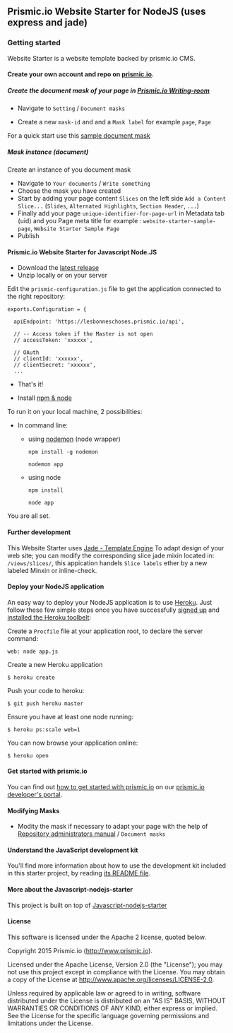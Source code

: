 ## Prismic.io Website Starter for NodeJS (uses express and jade)

### Getting started

Website Starter is a website template backed by prismic.io CMS.

#### Create your own account and repo on [prismic.io](https://prismic.io/signup).

##### Create the document mask of your page in [Prismic.io Writing-room](https://prismic.io/tour/writing-room)
    
* Navigate to `Setting` / `Document masks`

* Create a new `mask-id` and and a `Mask label` for example `page`, `Page`

For a quick start use this [sample document mask](https://gist.github.com/faresd/87cd721b71fbd62f84a9#file-page_document_mask)

##### Mask instance (document)

Create an instance of you document mask

* Navigate to `Your documents` / `Write something`
* Choose the mask you have created
* Start by adding your page content `Slices` on the left side `Add a Content Slice...` (`Slides`, `Alternated Highlights`, `Section Header`, `...`)
* Finally add your page `unique-identifier-for-page-url` in Metadata tab (uid) and you Page meta title for example : `website-starter-sample-page`, `Website Starter Sample Page`
* Publish

#### Prismic.io Website Starter for Javascript Node.JS

* Download the [latest release]()
* Unzip locally or on your server

Edit the `prismic-configuration.js` file to get the application connected to the right repository:

```
exports.Configuration = {

  apiEndpoint: 'https://lesbonneschoses.prismic.io/api',

  // -- Access token if the Master is not open
  // accessToken: 'xxxxxx',

  // OAuth
  // clientId: 'xxxxxx',
  // clientSecret: 'xxxxxx',
  ...
```
* That's it!


* Install [npm & node](https://www.npmjs.com/package/npm)

To run it on your local machine, 2 possibilities:

* In command line: 
    * using [nodemon](https://github.com/remy/nodemon) (node wrapper)
      ```
      npm install -g nodemon
      ```
      ```
      nodemon app
      ```
      
    * using node
      ```
      npm install
      ```
      ```
      node app
      ```
You are all set.

#### Further development

This Website Starter uses [Jade - Template Engine](http://jade-lang.com/)
To adapt design of your web site; you can modify the corresponding slice jade mixin located in: `/views/slices/`, this appication handels `Slice labels` ether by a new labeled Minxin or inline-check.


#### Deploy your NodeJS application

An easy way to deploy your NodeJS application is to use [Heroku](http://www.heroku.com). Just follow these few simple steps once you have successfully [signed up](https://id.heroku.com/signup/www-header) and [installed the Heroku toolbelt](https://toolbelt.heroku.com/):

Create a `Procfile` file at your application root, to declare the server command:

```
web: node app.js
```

Create a new Heroku application

```
$ heroku create
```

Push your code to heroku:

```
$ git push heroku master
```

Ensure you have at least one node running:

```
$ heroku ps:scale web=1
```

You can now browse your application online:

```
$ heroku open
```

#### Get started with prismic.io

You can find out [how to get started with prismic.io](https://developers.prismic.io/documentation/UjBaQsuvzdIHvE4D/getting-started) on our [prismic.io developer's portal](https://developers.prismic.io/).

#### Modifying Masks

* Modity the mask if necessary to adapt your page with the help of [Repository administrators manual](https://developers.prismic.io/documentation/repository-administrators-manual) / `Document masks`


#### Understand the JavaScript development kit

You'll find more information about how to use the development kit included in this starter project, by reading [its README file](https://github.com/prismicio/javascript-kit/blob/master/README.md).

#### More about the Javascript-nodejs-starter
This project is built on top of [Javascript-nodejs-starter](https://github.com/prismicio/javascript-nodejs-starter)

#### License

This software is licensed under the Apache 2 license, quoted below.

Copyright 2015 Prismic.io (http://www.prismic.io).

Licensed under the Apache License, Version 2.0 (the "License"); you may not use this project except in compliance with the License. You may obtain a copy of the License at http://www.apache.org/licenses/LICENSE-2.0.

Unless required by applicable law or agreed to in writing, software distributed under the License is distributed on an "AS IS" BASIS, WITHOUT WARRANTIES OR CONDITIONS OF ANY KIND, either express or implied. See the License for the specific language governing permissions and limitations under the License.
